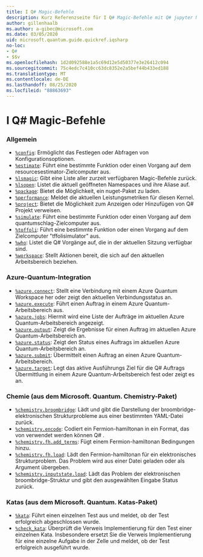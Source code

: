 ```yaml
---
title: I Q# Magic-Befehle
description: Kurz Referenzseite für I Q# Magic-Befehle mit Q# jupyter Notebooks
author: gillenhaalb
ms.author: a-gibec@microsoft.com
ms.date: 03/05/2020
uid: microsoft.quantum.guide.quickref.iqsharp
no-loc:
- Q#
- $$v
ms.openlocfilehash: 1d2d092588e1a5c69d12e5d50377e3e26412c094
ms.sourcegitcommit: 75c4edc7c410cc63dc8352e2a5bef44b433ed188
ms.translationtype: MT
ms.contentlocale: de-DE
ms.lasthandoff: 08/25/2020
ms.locfileid: "88863693"
---
```

# <a name="ino-locq-magic-commands"></a>I Q# Magic-Befehle

### <a name="general"></a>Allgemein

- [`%config`](xref:microsoft.quantum.iqsharp.magic-ref.config): Ermöglicht das Festlegen oder Abfragen von Konfigurationsoptionen.
- [`%estimate`](xref:microsoft.quantum.iqsharp.magic-ref.estimate): Führt eine bestimmte Funktion oder einen Vorgang auf dem resourcesestimator-Zielcomputer aus.
- [`%lsmagic`](xref:microsoft.quantum.iqsharp.magic-ref.lsmagic): Gibt eine Liste aller zurzeit verfügbaren Magic-Befehle zurück.
- [`%lsopen`](xref:microsoft.quantum.iqsharp.magic-ref.lsopen): Listet die aktuell geöffneten Namespaces und ihre Aliase auf.
- [`%package`](xref:microsoft.quantum.iqsharp.magic-ref.package): Bietet die Möglichkeit, ein nuget-Paket zu laden.
- [`%performance`](xref:microsoft.quantum.iqsharp.magic-ref.performance): Meldet die aktuellen Leistungsmetriken für diesen Kernel.
- [`%project`](xref:microsoft.quantum.iqsharp.magic-ref.project): Bietet die Möglichkeit zum Anzeigen oder Hinzufügen von Q# Projekt verweisen. 
- [`%simulate`](xref:microsoft.quantum.iqsharp.magic-ref.simulate): Führt eine bestimmte Funktion oder einen Vorgang auf dem quantumschlag-Zielcomputer aus.
- [`%toffoli`](xref:microsoft.quantum.iqsharp.magic-ref.toffoli): Führt eine bestimmte Funktion oder einen Vorgang auf dem Zielcomputer "tffolisimulator" aus.
- [`%who`](xref:microsoft.quantum.iqsharp.magic-ref.who): Listet die Q# Vorgänge auf, die in der aktuellen Sitzung verfügbar sind.
- [`%workspace`](xref:microsoft.quantum.iqsharp.magic-ref.workspace): Stellt Aktionen bereit, die sich auf den aktuellen Arbeitsbereich beziehen.

### <a name="azure-quantum-integration"></a>Azure-Quantum-Integration

- [`%azure.connect`](xref:microsoft.quantum.iqsharp.magic-ref.azure.connect): Stellt eine Verbindung mit einem Azure Quantum Workspace her oder zeigt den aktuellen Verbindungsstatus an.
- [`%azure.execute`](xref:microsoft.quantum.iqsharp.magic-ref.azure.execute): Führt einen Auftrag in einem Azure Quantum-Arbeitsbereich aus.
- [`%azure.jobs`](xref:microsoft.quantum.iqsharp.magic-ref.azure.jobs): Hiermit wird eine Liste der Aufträge im aktuellen Azure Quantum-Arbeitsbereich angezeigt.
- [`%azure.output`](xref:microsoft.quantum.iqsharp.magic-ref.azure.output): Zeigt die Ergebnisse für einen Auftrag im aktuellen Azure Quantum-Arbeitsbereich an.
- [`%azure.status`](xref:microsoft.quantum.iqsharp.magic-ref.azure.status): Zeigt den Status eines Auftrags im aktuellen Azure Quantum-Arbeitsbereich an.
- [`%azure.submit`](xref:microsoft.quantum.iqsharp.magic-ref.azure.submit): Übermittelt einen Auftrag an einen Azure Quantum-Arbeitsbereich.
- [`%azure.target`](xref:microsoft.quantum.iqsharp.magic-ref.azure.target): Legt das aktive Ausführungs Ziel für die Q# Auftrags Übermittlung in einem Azure Quantum-Arbeitsbereich fest oder zeigt es an.

### <a name="chemistry-from-microsoftquantumchemistry-package"></a>Chemie (aus dem Microsoft. Quantum. Chemistry-Paket)

- [`%chemistry.broombridge`](xref:microsoft.quantum.iqsharp.magic-ref.chemistry.broombridge): Lädt und gibt die Darstellung der broombridge-elektronischen Strukturprobleme aus einer bestimmten YAML-Datei zurück.
- [`%chemistry.encode`](xref:microsoft.quantum.iqsharp.magic-ref.chemistry.encode): Codiert ein Fermion-hamiltonan in ein Format, das von verwendet werden können Q# .
- [`%chemistry.fh.add_terms`](xref:microsoft.quantum.iqsharp.magic-ref.chemistry.fh.add_terms): Fügt einem Fermion-hamiltonan Bedingungen hinzu.
- [`%chemistry.fh.load`](xref:microsoft.quantum.iqsharp.magic-ref.chemistry.fh.load): Lädt den Fermion-hamiltonan für ein elektronisches Strukturproblem. Das Problem wird aus einer Datei geladen oder als Argument übergeben.
- [`%chemistry.inputstate.load`](xref:microsoft.quantum.iqsharp.magic-ref.chemistry.inputstate.load): Lädt das Problem der elektronischen broombridge-Struktur und gibt den ausgewählten Eingabe Status zurück.

### <a name="katas-from-microsoftquantumkatas-package"></a>Katas (aus dem Microsoft. Quantum. Katas-Paket)

- [`%kata`](xref:microsoft.quantum.iqsharp.magic-ref.kata): Führt einen einzelnen Test aus und meldet, ob der Test erfolgreich abgeschlossen wurde.
- [`%check_kata`](xref:microsoft.quantum.iqsharp.magic-ref.check_kata): Überprüft die Verweis Implementierung für den Test einer einzelnen Kata.
    Insbesondere ersetzt Sie die Verweis Implementierung für eine einzelne Aufgabe in der Zelle und meldet, ob der Test erfolgreich ausgeführt wurde.
